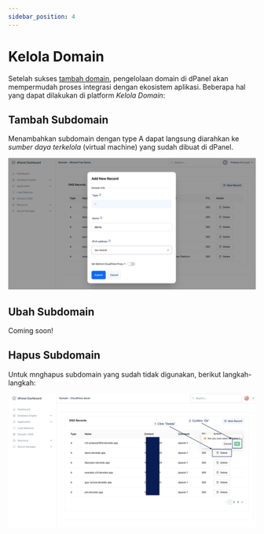 ```yaml
---
sidebar_position: 4
---
```


# Kelola Domain

Setelah sukses [tambah domain](/docs/id/platform/dns/add-domain), pengelolaan domain di dPanel akan mempermudah proses integrasi dengan ekosistem aplikasi. Beberapa hal yang dapat dilakukan di platform *Kelola Domain*: 

## Tambah Subdomain

Menambahkan subdomain dengan type A dapat langsung diarahkan ke *sumber daya terkelola* (virtual machine) yang sudah dibuat di dPanel.

![Add Subdomain](./../../../assets/subdomain-add.png)

## Ubah Subdomain

Coming soon!

## Hapus Subdomain

Untuk mnghapus subdomain yang sudah tidak digunakan, berikut langkah-langkah:

![Delete Subdomain](./../../../assets/sudomain-delete.png)
